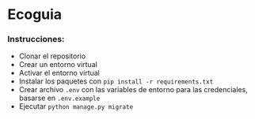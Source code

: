 # Ecoguia

### Instrucciones:
* Clonar el repositorio
* Crear un entorno virtual
* Activar el entorno virtual
* Instalar los paquetes con `pip install -r requirements.txt`
* Crear archivo `.env` con las variables de entorno para las credenciales, basarse en `.env.example`
* Ejecutar `python manage.py migrate`
